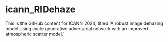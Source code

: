 # icann_RIDehaze

This is the GitHub content for ICANN 2024, titled 'A robust image dehazing model using cycle generative adversarial network with an improved atmospheric scatter model.'
